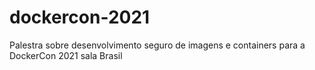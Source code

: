 # dockercon-2021
Palestra sobre desenvolvimento seguro de imagens e containers para a DockerCon 2021 sala Brasil
